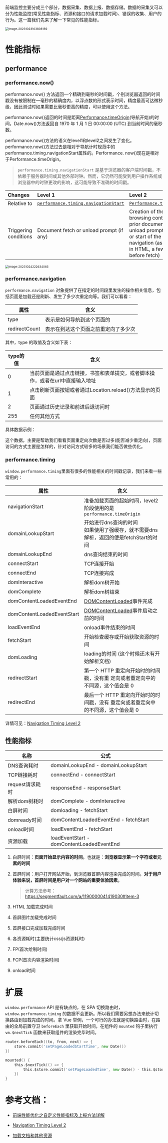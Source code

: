前端监控主要分成三个部分，数据采集、数据上报、数据存储。数据的采集又可以分为性能监控(常见性能指标、资源和接口的请求加载时间)、错误的收集、用户的行为。这一篇我们先来了解一下常见的性能指标。

<img src="http://120.53.221.17/blog/1698028689940.png" alt="image-20231023103808159" style="zoom:67%;" />

# 性能指标

## performance

### performance.now()

performance.now() 方法返回一个精确到毫秒的时间戳，个别浏览器返回的时间戳没有被限制在一毫秒的精确度内，以浮点数的形式表示时间，精度最高可达微秒级，因此测试时如果需要比毫秒更高的精度，可以使用这个方法。

performance.now()返回的时间是距离[Performance.timeOrigin](https://developer.mozilla.org/en-US/docs/Web/API/Performance/timeOrigin)(导航开始)的时间，Date.now()方法返回自 1970 年 1 月 1 日 00:00:00 (UTC) 到当前时间的毫秒数。

performance.now()方法的语义在level1和level2之间发生了变化。performance.now()方法过去是相对于导航计时规范中的performance.timing.navigationStart属性的。Performance. now()现在是相对于Performance.timeOrigin。

> `performance.timing.navigationStart` 是基于浏览器的客户端时间戳，不依赖于服务器时间或其他外部时钟。然而，它仍然可能受到用户操作系统或浏览器中的时钟更改的影响，这可能导致不准确的时间戳。

| Changes               | Level 1                                                      | Level 2                                                      |
| :-------------------- | :----------------------------------------------------------- | :----------------------------------------------------------- |
| Relative to           | [`performance.timing.navigationStart`](https://developer.mozilla.org/en-US/docs/Web/API/PerformanceTiming/navigationStart) | [`Performance.timeOrigin`](https://developer.mozilla.org/en-US/docs/Web/API/Performance/timeOrigin) |
| Triggering conditions | Document fetch or unload prompt (if any)                     | Creation of the browsing context (if no prior document), unload prompt (if any), or start of the navigation (as defined in HTML, a few steps before fetch) |

<img src="http://120.53.221.17/blog/1698157596488.png" alt="image-20231024222634065" style="zoom:67%;" />

### performance.navigation

`performance.navigation` 对象提供了在指定的时间段里发生的操作相关信息，包括页面是加载还是刷新、发生了多少次重定向等。我们可以看看：

| 属性          | 含义                                 |
| ------------- | ------------------------------------ |
| type          | 表示是如何导航到这个页面的           |
| redirectCount | 表示在到达这个页面之前重定向了多少次 |

其中，type 的取值及含义如下表：

| type的值 | 含义                                                         |
| -------- | ------------------------------------------------------------ |
| 0        | 当前页面是通过点击链接，书签和表单提交，或者脚本操作，或者在url中直接输入地址 |
| 1        | 点击刷新页面按钮或者通过Location.reload()方法显示的页面      |
| 2        | 页面通过历史记录和前进后退访问时                             |
| 255      | 任何其他方式                                                 |

具体数据示例：

这个数据，主要是帮助我们看看页面重定向次数是否过多(能否减少重定向)，页面访问的方式主要是怎样的，针对访问方式较多的场景我们能否做些优化。

### performance.timing

`window.performance.timing`里面有很多的性能相关的时间戳记录，我们来看一些常用的：

| 属性                       | 含义                                                         |
| -------------------------- | ------------------------------------------------------------ |
| navigationStart            | 准备加载页面的起始时间，level2阶段使用的是`performance.timeOrigin` |
| domainLookupStart          | 开始进行dns查询的时间<br />如果使用了强缓存，就不需要dns解析，返回的便是fetchStart的时间 |
| domainLookupEnd            | dns查询结束的时间                                            |
| connectStart               | TCP连接开始                                                  |
| connectEnd                 | TCP连接完成                                                  |
| domInteractive             | 解析dom树开始                                                |
| domComplete                | 解析dom树结束                                                |
| domContentLoadedEventEnd   | [DOMContentLoaded](https://developer.mozilla.org/en-US/docs/Web/API/Document/DOMContentLoaded_event)事件完成 |
| domContentLoadedEventStart | [DOMContentLoaded](https://developer.mozilla.org/en-US/docs/Web/API/Document/DOMContentLoaded_event)事件启动之前的时间 |
| loadEventEnd               | onload事件结束的时间                                         |
| fetchStart                 | 开始检查缓存或开始获取资源的时间                             |
| domLoading                 | loading的时间 (这个时候还木有开始解析文档)                   |
| redirectStart              | 第一个 HTTP 重定向开始时的时间戳，没有重 定向或者重定向中的不同源，这个值会是 0 |
| redirectEnd                | 最后一个 HTTP 重定向开始时的时间戳，没有 重定向或者重定向中的不同源，这个值会是 0 |

详情可见：[Navigation Timing Level 2](https://w3c.github.io/navigation-timing/#process)

## 性能指标

| 名称            | 公式                                      |
| --------------- | ----------------------------------------- |
| DNS查询耗时     | domainLookupEnd - domainLookupStart       |
| TCP链接耗时     | connectEnd - connectStart                 |
| request请求耗时 | responseEnd - responseStart               |
| 解析dom树耗时   | domComplete - domInteractive              |
| 白屏时间        | domloading - fetchStart                   |
| domready时间    | domContentLoadedEventEnd - fetchStart     |
| onload时间      | loadEventEnd - fetchStart                 |
| 资源加载        | loadEventStart - domContentLoadedEventEnd |

1. 白屏时间：**页面开始显示内容的时间**。也就是：**浏览器显示第一个字符或者元素的时间**

2. 首屏时间：用户打开网站开始，到浏览器首屏内容渲染完成的时间。**对于用户体验来说，首屏时间是用户对一个网站的重要体验因素**。

   > 计算方法参考：https://segmentfault.com/a/1190000041419030#item-3

3. HTML 加载完成时间

4. 首屏图片加载完成时间

5. 首屏接口完成加载完成时间

6. 各资源耗时(主要统计css/js资源耗时)

7. FP(首次绘制时间)

8. FCP(首次内容渲染时间)

9. onload时间

# 扩展

`window.performance` API 是有缺点的，在 SPA 切换路由时，`window.performance.timing` 的数据不会更新。所以我们需要另想办法来统计切换路由到加载完成的时间。拿 Vue 举例，一个可行的办法就是切换路由时，在路由的全局前置守卫 `beforeEach` 里获取开始时间，在组件的 `mounted` 钩子里执行 `vm.$nextTick` 函数来获取组件的渲染完毕时间。

```go
router.beforeEach((to, from, next) => {
 	store.commit('setPageLoadedStartTime', new Date())
})

mounted() {
  	this.$nextTick(() => {
  		this.$store.commit('setPageLoadedTime', new Date() - this.$store.state.pageLoadedStartTime)
	})
}
```



# 参考文档：

- [前端性能优化之自定义性能指标及上报方法详解](https://github.com/LuckyWinty/blog/blob/master/markdown/perf/%E5%89%8D%E7%AB%AF%E6%80%A7%E8%83%BD%E4%BC%98%E5%8C%96%E4%B9%8B%E8%87%AA%E5%AE%9A%E4%B9%89%E6%80%A7%E8%83%BD%E6%8C%87%E6%A0%87%E5%8F%8A%E4%B8%8A%E6%8A%A5%E6%96%B9%E6%B3%95%E8%AF%A6%E8%A7%A3.md#windowperformancenavigation)

- [Navigation Timing Level 2](https://w3c.github.io/navigation-timing/#process)

- [加载文档和其他资源](https://zh.javascript.info/loading)